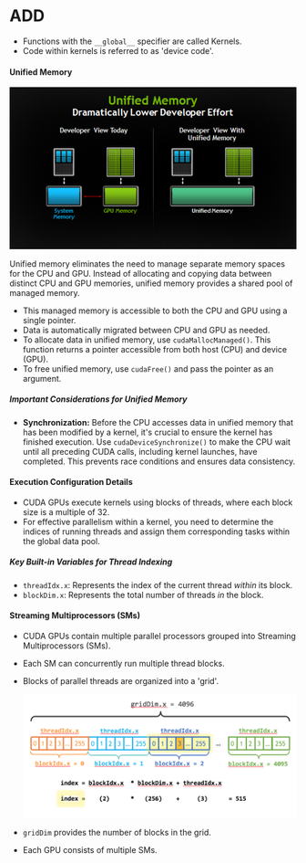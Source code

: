 # ADD
* Functions with the `__global__` specifier are called Kernels.
* Code within kernels is referred to as 'device code'.

#### Unified Memory
![unified_memory](unified_memory.png)

Unified memory eliminates the need to manage separate memory spaces for the CPU and GPU. Instead of allocating and copying data between distinct CPU and GPU memories, unified memory provides a shared pool of managed memory.

* This managed memory is accessible to both the CPU and GPU using a single pointer.
* Data is automatically migrated between CPU and GPU as needed.
* To allocate data in unified memory, use `cudaMallocManaged()`. This function returns a pointer accessible from both host (CPU) and device (GPU).
* To free unified memory, use `cudaFree()` and pass the pointer as an argument.

##### Important Considerations for Unified Memory

* **Synchronization:** Before the CPU accesses data in unified memory that has been modified by a kernel, it's crucial to ensure the kernel has finished execution. Use `cudaDeviceSynchronize()` to make the CPU wait until all preceding CUDA calls, including kernel launches, have completed. This prevents race conditions and ensures data consistency.

#### Execution Configuration Details

* CUDA GPUs execute kernels using blocks of threads, where each block size is a multiple of 32.
* For effective parallelism within a kernel, you need to determine the indices of running threads and assign them corresponding tasks within the global data pool.

##### Key Built-in Variables for Thread Indexing

* `threadIdx.x`: Represents the index of the current thread *within* its block.
* `blockDim.x`: Represents the total number of threads *in* the block.

#### Streaming Multiprocessors (SMs)

* CUDA GPUs contain multiple parallel processors grouped into Streaming Multiprocessors (SMs).
* Each SM can concurrently run multiple thread blocks.
* Blocks of parallel threads are organized into a 'grid'.

    ![cuda_indexing](cuda_indexing.png)

* `gridDim` provides the number of blocks in the grid.
* Each GPU consists of multiple SMs.